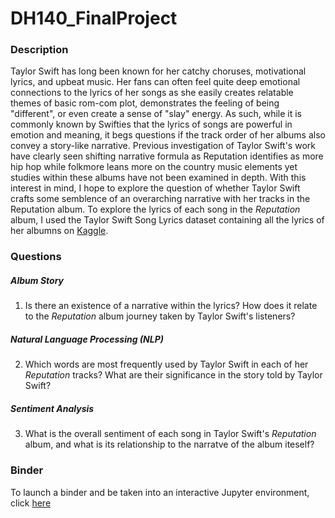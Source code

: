 # DH140_FinalProject

### Description
Taylor Swift has long been known for her catchy choruses, motivational lyrics, and upbeat music. Her fans can often feel quite deep emotional connections to the lyrics of her songs as she easily creates relatable themes of basic rom-com plot, demonstrates the feeling of being "different", or even create a sense of "slay" energy. As such, while it is commonly known by Swifties that the lyrics of songs are powerful in emotion and meaning, it begs questions if the track order of her albums also convey a story-like narrative. Previous investigation of Taylor Swift's work have clearly seen shifting narrative formula as Reputation identifies as more hip hop while folkmore leans more on the country music elements yet studies within these albums have not been examined in depth. With this interest in mind, I hope to explore the question of whether Taylor Swift crafts some semblence of an overarching narrative with her tracks in the Reputation album. To explore the lyrics of each song in the *Reputation* album, I used the Taylor Swift Song Lyrics dataset containing all the lyrics of her albumns on [Kaggle](https://www.kaggle.com/datasets/thespacefreak/taylor-swift-song-lyrics-all-albums).

### Questions

##### Album Story
1. Is there an existence of a narrative within the lyrics? How does it relate to the *Reputation* album journey taken by Taylor Swift's listeners?

##### Natural Language Processing (NLP)
2. Which words are most frequently used by Taylor Swift in each of her *Reputation* tracks? What are their significance in the story told by Taylor Swift?

##### Sentiment Analysis
3. What is the overall sentiment of each song in Taylor Swift's *Reputation* album, and what is its relationship to the narratve of the album iteself?


### Binder
To launch a binder and be taken into an interactive Jupyter environment, click [here](https://mybinder.org/v2/gh/rcy-liu/DH140_FinalProject.git/main)